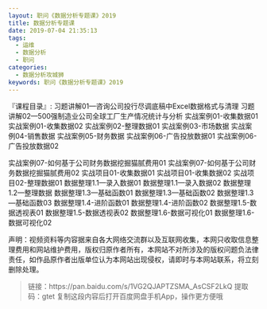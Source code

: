 ```yaml
---
layout: 职问《数据分析专题课》2019
title: 数据分析专题课
date: 2019-07-04 21:35:13
tags:
  - 运维
  - 数据分析
  - 职问
categories:
  - 数据分析攻城狮
keywords: 职问《数据分析专题课》2019
---
```


『课程目录』: 
习题讲解01—咨询公司投行尽调底稿中Excel数据格式与清理
习题讲解02—500强制造业公司全球工厂生产情况统计与分析
实战案例01-收集数据01
实战案例01-收集数据02
实战案例02-整理数据01
实战案例03-市场数据
实战案例04-销售数据
实战案例05-财务数据
实战案例06-广告投放数据01
实战案例06-广告投放数据02
<!-- more -->   
实战案例07-如何基于公司财务数据挖掘猫腻费用01
实战案例07-如何基于公司财务数据挖掘猫腻费用02
实战项目01-收集数据01
实战项目01-收集数据02
实战项目02-整理数据01
数据整理1.1—录入数据01
数据整理1.1—录入数据02
数据整理1.2—整理数据
数据整理1.3—基础函数01
数据整理1.3—基础函数02
数据整理1.3—基础函数03
数据整理1.4-进阶函数01
数据整理1.4-进阶函数02
数据整理1.5-数据透视表01
数据整理1.5-数据透视表02
数据整理1.6-数据可视化01
数据整理1.6-数据可视化02

<div class="post-copyright">
    <div class="post-copyright__author">
      <span class="post-copyright-meta">声明：视频资料等内容据来自各大网络交流群以及互联网收集，本网只收取信息整理费用和网站维护费用，版权归原作者所有，本网站不对所涉及的版权问题负法律责任，如作品原作者出版单位认为本网站出现侵权，请即时与本网站联系，将立刻删除处理。 </span>
    </div>
</div>

<blockquote class="blockquote-center">
链接：https://pan.baidu.com/s/1VG2QJAPTZSMA_AsCSF2LkQ 
提取码：gtet 
复制这段内容后打开百度网盘手机App，操作更方便哦
</blockquote>

